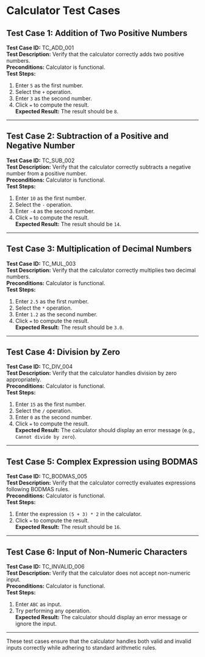 # Calculator Test Cases

## Test Case 1: Addition of Two Positive Numbers

**Test Case ID:** TC_ADD_001  
**Test Description:** Verify that the calculator correctly adds two positive numbers.  
**Preconditions:** Calculator is functional.  
**Test Steps:**  
1. Enter `5` as the first number.  
2. Select the `+` operation.  
3. Enter `3` as the second number.  
4. Click `=` to compute the result.  
**Expected Result:** The result should be `8`.

---

## Test Case 2: Subtraction of a Positive and Negative Number

**Test Case ID:** TC_SUB_002  
**Test Description:** Verify that the calculator correctly subtracts a negative number from a positive number.  
**Preconditions:** Calculator is functional.  
**Test Steps:**  
1. Enter `10` as the first number.  
2. Select the `-` operation.  
3. Enter `-4` as the second number.  
4. Click `=` to compute the result.  
**Expected Result:** The result should be `14`.

---

## Test Case 3: Multiplication of Decimal Numbers

**Test Case ID:** TC_MUL_003  
**Test Description:** Verify that the calculator correctly multiplies two decimal numbers.  
**Preconditions:** Calculator is functional.  
**Test Steps:**  
1. Enter `2.5` as the first number.  
2. Select the `*` operation.  
3. Enter `1.2` as the second number.  
4. Click `=` to compute the result.  
**Expected Result:** The result should be `3.0`.

---

## Test Case 4: Division by Zero

**Test Case ID:** TC_DIV_004  
**Test Description:** Verify that the calculator handles division by zero appropriately.  
**Preconditions:** Calculator is functional.  
**Test Steps:**  
1. Enter `15` as the first number.  
2. Select the `/` operation.  
3. Enter `0` as the second number.  
4. Click `=` to compute the result.  
**Expected Result:** The calculator should display an error message (e.g., `Cannot divide by zero`).

---

## Test Case 5: Complex Expression using BODMAS

**Test Case ID:** TC_BODMAS_005  
**Test Description:** Verify that the calculator correctly evaluates expressions following BODMAS rules.  
**Preconditions:** Calculator is functional.  
**Test Steps:**  
1. Enter the expression `(5 + 3) * 2` in the calculator.  
2. Click `=` to compute the result.  
**Expected Result:** The result should be `16`.

---

## Test Case 6: Input of Non-Numeric Characters

**Test Case ID:** TC_INVALID_006  
**Test Description:** Verify that the calculator does not accept non-numeric input.  
**Preconditions:** Calculator is functional.  
**Test Steps:**  
1. Enter `ABC` as input.  
2. Try performing any operation.  
**Expected Result:** The calculator should display an error message or ignore the input.

---

These test cases ensure that the calculator handles both valid and invalid inputs correctly while adhering to standard arithmetic rules.
